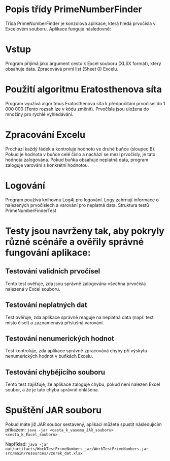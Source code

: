 # Popis třídy PrimeNumberFinder
Třída PrimeNumberFinder je konzolová aplikace, která hledá prvočísla v Excelovém souboru. Aplikace funguje následovně:

# Vstup
Program přijímá jako argument cestu k Excel souboru (XLSX formát), který obsahuje data.
Zpracovává první list (Sheet 0) Excelu.
# Použití algoritmu Eratosthenova síta
Program využívá algoritmus Eratosthenova síta k předpočítání prvočísel do 1 000 000 (Tento rozsah lze v kódu změnit).
Prvočísla jsou uložena do množiny pro rychlé vyhledávání.
# Zpracování Excelu
Prochází každý řádek a kontroluje hodnotu ve druhé buňce (sloupec B).
Pokud je hodnota v buňce celé číslo a nachází se mezi prvočísly, je tato hodnota zalogována.
Pokud buňka obsahuje neplatná data, program zaloguje varování s konkrétní hodnotou.
# Logování
Program používá knihovnu Log4j pro logování.
Logy zahrnují informace o nalezených prvočíslech a varování pro neplatná data.
Struktura testů PrimeNumberFinderTest

# Testy jsou navrženy tak, aby pokryly různé scénáře a ověřily správné fungování aplikace:
## Testování validních prvočísel
Tento test ověřuje, zda jsou správně zalogována všechna prvočísla nalezená v Excel souboru.
## Testování neplatných dat
Test ověřuje, zda aplikace správně reaguje na neplatná data (např. text místo čísel) a zaznamenává příslušná varování.
## Testování nenumerických hodnot
Test kontroluje, zda aplikace správně zpracovává chyby při výskytu nenumerických hodnot v buňkách Excelu.
## Testování chybějícího souboru
Tento test zajišťuje, že aplikace zaloguje chybu, pokud není nalezen Excel soubor, a že je tato chyba správně ohlášena.
# Spuštění JAR souboru
Pokud máte již JAR soubor sestavený, aplikaci můžete spustit následujícím příkazem:
`java -jar <cesta_k_vasemu_JAR_souboru> <cesta_k_Excel_souboru>`

Například:
`java -jar out/artifacts/WorkTestPrimeNumbers_jar/WorkTestPrimeNumbers.jar src/main/resources/vzorek_dat.xlsx`

